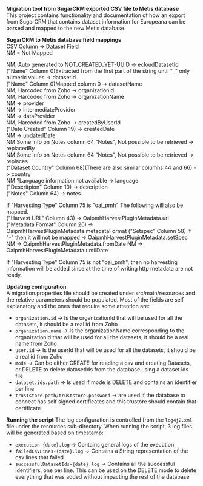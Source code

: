 **Migration tool from SugarCRM exported CSV file to Metis database**  
This project contains functionality and documentation of how an export from SugarCRM that contains
dataset information for Europeana can be parsed and mapped to the new Metis database.  


**SugarCRM to Metis database field mappings**  
CSV Column -> Dataset Field  
NM = Not Mapped  
  
NM, Auto generated to NOT_CREATED_YET-UUID -> ecloudDatasetId  
("Name" Column 0)Extracted from the first part of the string until "_" only numeric values -> datasetId  
("Name" Column 0)Mapped column 0 -> datasetName  
NM, Harcoded from Zoho -> organizationId  
NM, Harcoded from Zoho -> organizationName  
NM -> provider  
NM -> intermediateProvider  
NM -> dataProvider  
NM, Harcoded from Zoho -> createdByUserId  
("Date Created" Column 19) -> createdDate  
NM -> updatedDate  
NM Some info on Notes column 64 "Notes", Not possible to be retrieved -> replacedBy  
NM Some info on Notes column 64 "Notes", Not possible to be retrieved -> replaces  
("Dataset Country" Column 68)(There are also similar columns 44 and 66) -> country  
NM ?Language information not available -> language  
("Descritpion" Column 10) -> description    
("Notes" Column 64) -> notes

If "Harvesting Type" Column 75 is "oai_pmh" The following will also be mapped.  
("Harvest URL" Column 43) -> OaipmhHarvestPluginMetadata.url
("Metadata Format" Column 26) -> OaipmhHarvestPluginMetadata.metadataFormat
("Setspec" Column 58) If "-" then it will not be mapped -> OaipmhHarvestPluginMetadata.setSpec
NM -> OaipmhHarvestPluginMetadata.fromDate
NM -> OaipmhHarvestPluginMetadata.untilDate

If "Harvesting Type" Column 75 is not "oai_pmh", then no harvesting information will be added
since at the time of writing http metadata are not ready.


**Updating configuration**  
A migration.properties file should be created under src/main/resources and the relative parameters should be populated.
Most of the fields are self explanatory and the ones that require some attention are:
- `organization.id` -> Is the organizationId that will be used for all the datasets, it should be a real id from Zoho
- `organization.name` -> Is the organizationName corresponding to the organizationId that will be used for all the datasets, it should be a real name from Zoho
- `user.id` -> Is the userId that will be used for all the datasets, it should be a real id from Zoho
- `mode` -> Can be either CREATE for reading a csv and creating Datasets, or DELETE to delete datasetIds from the database using a dataset ids file
- `dataset.ids.path` -> Is used if mode is DELETE and contains an identifier per line
- `truststore.path/truststore.password` -> are used if the database to connect has self signed certificates and this trustore should contain that certificate

**Running the script**
The log configuration is controlled from the  `log4j2.xml` file under the resources sub-directory.
When running the script, 3 log files will be generated based on timestamp:
- `execution-{date}.log` -> Contains general logs of the execution
- `failedCsvLines-{date}.log` -> Contains a String representation of the csv lines that failed
- `successfulDatasetIds-{date}.log` -> Contains all the successful identifiers, one per line. This can be used on the DELETE mode to delete everything that was added without impacting the rest of the database


